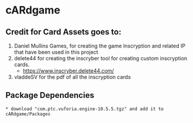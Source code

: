 ﻿# cARdgame

## Credit for Card Assets goes to:
1. Daniel Mullins Games, for creating the game Inscryption and related IP that have been used in this project
2. delete44 for creating the inscryber tool for creating custom inscryption cards.
    * https://www.inscryber.delete44.com/
3. vladdeSV for the pdf of all the inscryption cards

## Package Dependencies
    * download "com.ptc.vuforia.engine-10.5.5.tgz" and add it to cARdgame/Packages

